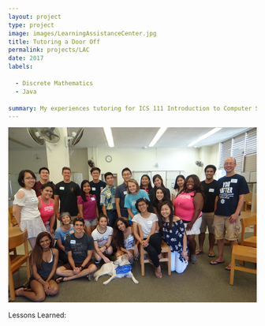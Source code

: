```yaml
---
layout: project
type: project
image: images/LearningAssistanceCenter.jpg
title: Tutoring a Door Off
permalink: projects/LAC
date: 2017
labels:
  
  - Discrete Mathematics
  - Java
  
summary: My experiences tutoring for ICS 111 Introduction to Computer Science and ICS 141 Discrete Mathematics for Computer Science.
---
```


<img class="ui centered middle image" src="../images/LearningAssistanceCenter.jpg">




Lessons Learned:
